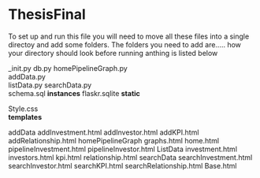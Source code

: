 # ThesisFinal
To set up and run this file you will need to move all these files into a single directoy and add some folders. The folders you need to add are..... how your directory should look before running anthing is listed below

_init.py
db.py
homePipelineGraph.py	
addData.py	
listData.py	
searchData.py		
schema.sql
**instances**
flaskr.sqlite
**static**

Style.css		
**templates** 

addData
addInvestment.html
addInvestor.html
addKPI.html
addRelationship.html
homePipelineGraph
graphs.html
home.html
pipelineInvestment.html
pipelineInvestor.html
ListData
investment.html
investors.html
kpi.html
relationship.html
searchData
searchInvestment.html
searchInvestor.html
searchKPI.html
searchRelationship.html
Base.html
